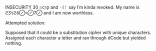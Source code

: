 INSECURITY
30
๏ςรק and ᚲᚱᛚ say I’m kinda revoked. My name is ϩӠ९ϩ𝟠⊘५⊘7⊘ and I am now worthless.

Attempted solution:

Supposed that it could be a substitution cipher with unique characters. Assigned each character a letter and ran through dCode but yielded nothing.
